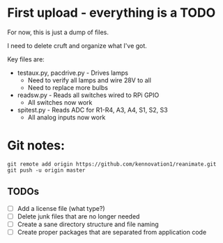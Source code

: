 # First upload - everything is a TODO
For now, this is just a dump of files.

I need to delete cruft and organize what I've got.

Key files are:
* testaux.py, pacdrive.py - Drives lamps
  * Need to verify all lamps and wire 28V to all
  * Need to replace more bulbs
* readsw.py  - Reads all switches wired to RPi GPIO
  * All switches now work
* spitest.py - Reads ADC for R1-R4, A3, A4, S1, S2, S3
  * All analog inputs now work

# Git notes:
```
git remote add origin https://github.com/kennovation1/reanimate.git
git push -u origin master
```

## TODOs
- [ ] Add a license file (what type?)
- [ ] Delete junk files that are no longer needed
- [ ] Create a sane directory structure and file naming
- [ ] Create proper packages that are separated from application code 

